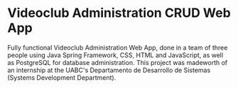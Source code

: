 # Videoclub Administration CRUD Web App 
 Fully functional Videoclub Administration Web App, done in a team of three people using Java Spring Framework, CSS, HTML and JavaScript, as well as PostgreSQL for database administration.
 This project was madeworth of an internship at the UABC's Departamento de Desarrollo de Sistemas (Systems Development Department).
